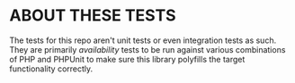 ABOUT THESE TESTS
=================

The tests for this repo aren't unit tests or even integration tests as such. They are primarily _availability_ tests to be run against various combinations of PHP and PHPUnit to make sure this library polyfills the target functionality correctly.
